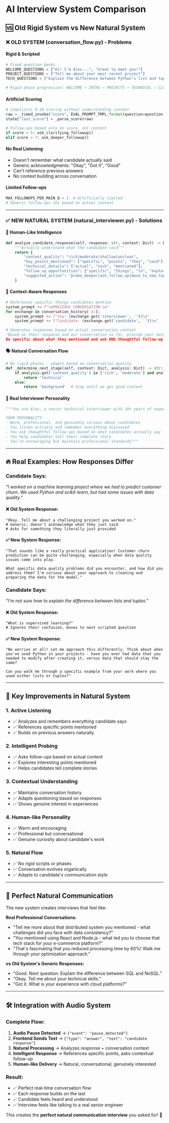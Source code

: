 # AI Interview System Comparison

## 🆚 Old Rigid System vs New Natural System

### **❌ OLD SYSTEM (conversation_flow.py) - Problems**

#### **Rigid & Scripted**
```python
# Fixed question banks
WELCOME_QUESTIONS = ["Hi! I'm Alex...", "Great to meet you!"]
PROJECT_QUESTIONS = ["Tell me about your most recent project"]
TECH_QUESTIONS = ["Explain the difference between Python's list and tuple"]

# Rigid phase progression: WELCOME → INTRO → PROJECTS → TECHNICAL → CLOSING
```

#### **Artificial Scoring**
```python
# Simplistic 0-10 scoring without understanding context
raw = _timed_invoke("score", EVAL_PROMPT_TMPL.format(question=question, response=response))
state["last_score"] = _parse_score(raw)

# Follow-ups based only on score, not content
if score < 5: ask_clarifying_followup()
elif score > 7: ask_deeper_followup()
```

#### **No Real Listening**
- Doesn't remember what candidate actually said
- Generic acknowledgments: "Okay", "Got it", "Good"  
- Can't reference previous answers
- No context building across conversation

#### **Limited Follow-ups**
```python
MAX_FOLLOWUPS_PER_MAIN_Q = 1  # Artificially limited
# Generic follow-ups not based on actual content
```

---

### **✅ NEW NATURAL SYSTEM (natural_interviewer.py) - Solutions**

#### **🧠 Human-Like Intelligence**
```python
def analyze_candidate_response(self, response: str, context: Dict) -> Dict:
    """Actually understand what the candidate said"""
    return {
        "content_quality": "rich|moderate|shallow|unclear",
        "key_points_mentioned": ["specific", "points", "they", "said"],
        "technical_details": ["actual", "tech", "mentioned"], 
        "follow_up_opportunities": ["specific", "things", "to", "explore"],
        "suggested_action": "probe_deeper|ask_follow_up|move_to_new_topic"
    }
```

#### **🎯 Context-Aware Responses**
```python
# References specific things candidates mention
system_prompt += f"\nPREVIOUS CONVERSATION:\n"
for exchange in conversation_history[-3:]:
    system_prompt += f"You: {exchange.get('interviewer', '')}\n"
    system_prompt += f"Candidate: {exchange.get('candidate', '')}\n"

# Generates responses based on actual conversation context
"Based on their response and our conversation so far, provide your natural interviewer response. 
Be specific about what they mentioned and ask ONE thoughtful follow-up question that shows you were listening."
```

#### **🗣️ Natural Conversation Flow**
```python
# No rigid phases - adapts based on conversation quality
def _determine_next_stage(self, context: Dict, analysis: Dict) -> str:
    if analysis.get('content_quality') in ['rich', 'moderate'] and analysis.get('technical_details'):
        return 'technical'
    else:
        return 'background'  # Stay until we get good content
```

#### **👥 Real Interviewer Personality**
```python
"""You are Alex, a senior technical interviewer with 10+ years of experience. 

YOUR PERSONALITY:
- Warm, professional, and genuinely curious about candidates
- You listen actively and remember everything discussed  
- You ask thoughtful follow-ups based on what candidates actually say
- You help candidates tell their complete story
- You're encouraging but maintain professional standards"""
```

---

## 🔥 **Real Examples: How Responses Differ**

### **Candidate Says:** 
*"I worked on a machine learning project where we had to predict customer churn. We used Python and scikit-learn, but had some issues with data quality."*

#### **❌ Old System Response:**
```
"Okay. Tell me about a challenging project you worked on."
# Generic, doesn't acknowledge what they just said
# Asks for something they literally just provided
```

#### **✅ New System Response:**
```
"That sounds like a really practical application! Customer churn prediction can be quite challenging, especially when data quality issues come into play. 

What specific data quality problems did you encounter, and how did you address them? I'm curious about your approach to cleaning and preparing the data for the model."
```

### **Candidate Says:**
*"I'm not sure how to explain the difference between lists and tuples."*

#### **❌ Old System Response:**
```
"What is supervised learning?"
# Ignores their confusion, moves to next scripted question
```

#### **✅ New System Response:**
```
"No worries at all! Let me approach this differently. Think about when you've used Python in your projects - have you ever had data that you needed to modify after creating it, versus data that should stay the same? 

Can you walk me through a specific example from your work where you used either lists or tuples?"
```

---

## 🚀 **Key Improvements in Natural System**

### **1. Active Listening**
- ✅ Analyzes and remembers everything candidate says
- ✅ References specific points mentioned
- ✅ Builds on previous answers naturally

### **2. Intelligent Probing**
- ✅ Asks follow-ups based on actual content
- ✅ Explores interesting points mentioned
- ✅ Helps candidates tell complete stories

### **3. Contextual Understanding**
- ✅ Maintains conversation history
- ✅ Adapts questioning based on responses
- ✅ Shows genuine interest in experiences

### **4. Human-like Personality**
- ✅ Warm and encouraging
- ✅ Professional but conversational
- ✅ Genuine curiosity about candidate's work

### **5. Natural Flow**
- ✅ No rigid scripts or phases
- ✅ Conversation evolves organically
- ✅ Adapts to candidate's communication style

---

## 🎯 **Perfect Natural Communication**

The new system creates interviews that feel like:

**Real Professional Conversations:**
- "Tell me more about that distributed system you mentioned - what challenges did you face with data consistency?"
- "You mentioned using React and Node.js - what led you to choose that tech stack for your e-commerce platform?"
- "That's fascinating that you reduced processing time by 60%! Walk me through your optimization approach."

**vs Old System's Generic Responses:**
- "Good. Next question: Explain the difference between SQL and NoSQL."
- "Okay. Tell me about your technical skills."
- "Got it. What is your experience with cloud platforms?"

---

## 🛠️ **Integration with Audio System**

### **Complete Flow:**
1. **Audio Pause Detected** → `{"event": "pause_detected"}`
2. **Frontend Sends Text** → `{"type": "answer", "text": "candidate response"}`
3. **Natural Processing** → Analyzes response + conversation context
4. **Intelligent Response** → References specific points, asks contextual follow-up
5. **Human-like Delivery** → Natural, conversational, genuinely interested

### **Result:**
- ✅ Perfect real-time conversation flow
- ✅ Each response builds on the last
- ✅ Candidate feels heard and understood
- ✅ Interview feels like talking to a real senior engineer

This creates the **perfect natural communication interview** you asked for! 🎯